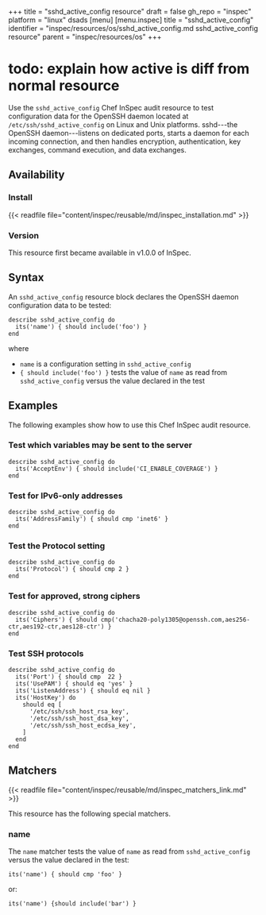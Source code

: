 +++
title = "sshd_active_config resource"
draft = false
gh_repo = "inspec"
platform = "linux"
dsads
[menu]
  [menu.inspec]
    title = "sshd_active_config"
    identifier = "inspec/resources/os/sshd_active_config.md sshd_active_config resource"
    parent = "inspec/resources/os"
+++
# todo: explain how active is diff from normal resource
Use the `sshd_active_config` Chef InSpec audit resource to test configuration data for the OpenSSH daemon located at `/etc/ssh/sshd_active_config` on Linux and Unix platforms. sshd---the OpenSSH daemon---listens on dedicated ports, starts a daemon for each incoming connection, and then handles encryption, authentication, key exchanges, command execution, and data exchanges.
## Availability

### Install

{{< readfile file="content/inspec/reusable/md/inspec_installation.md" >}}

### Version

This resource first became available in v1.0.0 of InSpec.

## Syntax

An `sshd_active_config` resource block declares the OpenSSH daemon configuration data to be tested:

    describe sshd_active_config do
      its('name') { should include('foo') }
    end

where

- `name` is a configuration setting in `sshd_active_config`
- `{ should include('foo') }` tests the value of `name` as read from `sshd_active_config` versus the value declared in the test

## Examples

The following examples show how to use this Chef InSpec audit resource.

### Test which variables may be sent to the server

    describe sshd_active_config do
      its('AcceptEnv') { should include('CI_ENABLE_COVERAGE') }
    end

### Test for IPv6-only addresses

    describe sshd_active_config do
      its('AddressFamily') { should cmp 'inet6' }
    end

### Test the Protocol setting

    describe sshd_active_config do
      its('Protocol') { should cmp 2 }
    end

### Test for approved, strong ciphers

    describe sshd_active_config do
      its('Ciphers') { should cmp('chacha20-poly1305@openssh.com,aes256-ctr,aes192-ctr,aes128-ctr') }
    end

### Test SSH protocols

    describe sshd_active_config do
      its('Port') { should cmp  22 }
      its('UsePAM') { should eq 'yes' }
      its('ListenAddress') { should eq nil }
      its('HostKey') do
        should eq [
          '/etc/ssh/ssh_host_rsa_key',
          '/etc/ssh/ssh_host_dsa_key',
          '/etc/ssh/ssh_host_ecdsa_key',
        ]
      end
    end

## Matchers

{{< readfile file="content/inspec/reusable/md/inspec_matchers_link.md" >}}

This resource has the following special matchers.

### name

The `name` matcher tests the value of `name` as read from `sshd_active_config` versus the value declared in the test:

    its('name') { should cmp 'foo' }

or:

    its('name') {should include('bar') }
